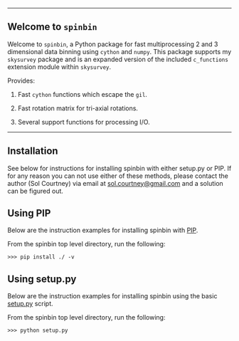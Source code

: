 --------------------
Welcome to `spinbin`
--------------------
Welcome to `spinbin`, a Python package for fast multiprocessing 2 and 3 dimensional data binning using `cython` and `numpy`.  This package supports my `skysurvey` package and is an expanded version of the included `c_functions` extension module within `skysurvey`.

Provides:

1.  Fast `cython` functions which escape the `gil`.

2.  Fast rotation matrix for tri-axial rotations.

3.  Several support functions for processing I/O.

------------
Installation
------------
See below for instructions for installing spinbin with either setup.py or PIP.
If for any reason you can not use either of these methods, please contact the
author (Sol Courtney) via email at sol.courtney@gmail.com and a solution can be
figured out.

Using PIP
---------
Below are the instruction examples for installing spinbin with [PIP](https://packaging.python.org/tutorials/installing-packages).

From the spinbin top level directory, run the following:

    >>> pip install ./ -v

Using setup.py
--------------
Below are the instruction examples for installing spinbin using the basic
[setup.py](https://docs.python.org/2/install) script.

From the spinbin top level directory, run the following:

    >>> python setup.py
